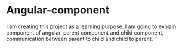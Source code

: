 # Angular-component
I am creating this project as a learning purpose. I am going to explain component of  angular. parent component and child component, communication between parent to child and child to parent. 
